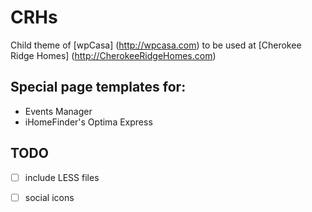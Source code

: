 # CRHs
Child theme of [wpCasa] (http://wpcasa.com) 
to be used at [Cherokee Ridge Homes] (http://CherokeeRidgeHomes.com)

## Special page templates for:
* Events Manager
* iHomeFinder's Optima Express

## TODO
- [ ] include LESS files
- [ ] social icons

